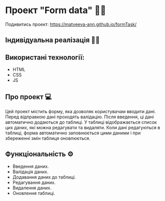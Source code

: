 # Проект "Form data" 📝🔢 

Подивитись проект: https://matveeva-ann.github.io/formTask/

## Індивідуальна реалізація 👩‍💼

## Використані технології:
- HTML
- CSS
- JS

## Про проект 💻

Цей проект містить форму, яка дозволяє користувачам вводити дані. Перед відправкою дані проходять валідацію. Після введення, ці дані автоматично додаються до таблиці. У таблиці відображається список цих даних, які можна редагувати та видаляти. Коли дані редагуються в таблиці, форма автоматично заповнюється цими даними і при збереженні змін таблиця оновлюється.

## Функціональність ⚙️
- Введення даних.
- Валідація даних.
- Додавання даних до таблиці.
- Редагування даних.
- Видалення даних.
- Оновлення таблиці.
